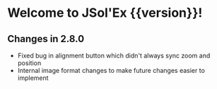 # Welcome to JSol'Ex {{version}}!

## Changes in 2.8.0

- Fixed bug in alignment button which didn't always sync zoom and position
- Internal image format changes to make future changes easier to implement
